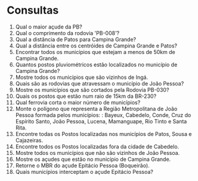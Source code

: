 # Consultas #

1. Qual o maior açude da PB?
2. Qual o comprimento da rodovia 'PB-008'?
3. Qual a distância de Patos para Campina Grande?
4. Qual a distância entre os centróides de Campina Grande  e Patos?
5. Encontrar todos os municípios que estejam a menos de 50km de Campina Grande.
6. Quantos postos pluviométricos estão localizados no município de Campina Grande?
7. Mostre todos os municípios que são vizinhos de Ingá.
8. Quais são as rodovias que atravessam o município de João Pessoa?
9. Mostre os municípios que são cortados pela Rodovia PB-030?
10. Quais os postos que estão num raio de 15km da BR-230?
11. Qual ferrovia corta o maior número de municípios?
12. Monte o polígono que representa a Região Metropolitana de João Pessoa formada pelos municípios: : Bayeux, Cabedelo, Conde, Cruz do Espírito Santo, João Pessoa, Lucena, Mamanguape, Rio Tinto e Santa Rita.
13. Encontre todas os Postos localizadas nos municípios de Patos, Sousa e Cajazeiras.
14. Encontre todos os Postos localizadas fora da cidade de Cabedelo.
15. Mostre todos os municípios que não são vizinhos de João Pessoa.
16. Mostre os açudes que estão no município de Campina Grande.
17. Retorne o MBR do açude Epitácio Pessoa (Boqueirão).
18. Quais municípios interceptam o açude Epitácio Pessoa?
